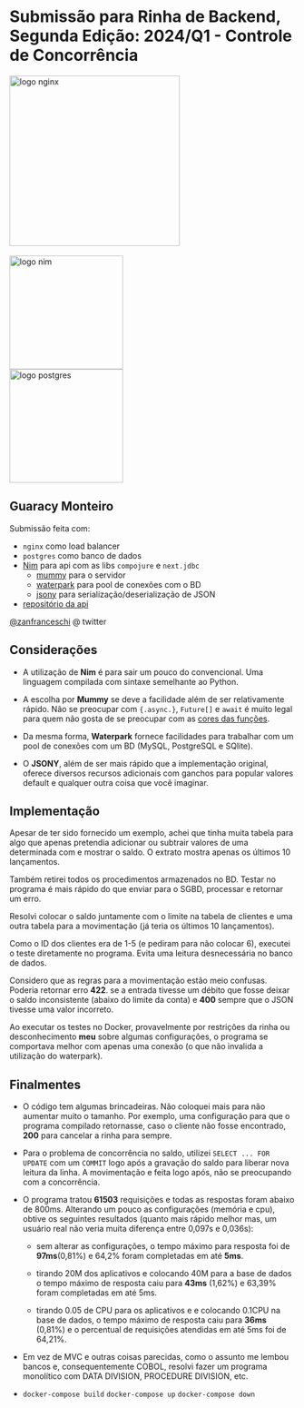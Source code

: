# Submissão para Rinha de Backend, Segunda Edição: 2024/Q1 - Controle de Concorrência

<img src="https://upload.wikimedia.org/wikipedia/commons/c/c5/Nginx_logo.svg" alt="logo nginx" width="300" height="auto">
<br/><br/>
<img src="https://upload.wikimedia.org/wikipedia/commons/thumb/1/1b/Nim-logo.png/317px-Nim-logo.png" width="200" height="auto" alt="logo nim">
<br/>
<img src="https://upload.wikimedia.org/wikipedia/commons/2/29/Postgresql_elephant.svg" alt="logo postgres" width="200" height="auto">

## Guaracy Monteiro

Submissão feita com:

- `nginx` como load balancer
- `postgres` como banco de dados
- [Nim](https://nim-lang.org/) para api com as libs `compojure` e `next.jdbc`
  - [mummy](https://github.com/guzba/mummy) para o servidor
  - [waterpark](https://github.com/guzba/waterpark) para pool de conexões com o BD
  - [jsony](https://github.com/treeform/jsony) para serialização/deserialização de JSON
- [repositório da api](https://github.com/guaracy)

[@zanfranceschi](https://twitter.com/guaracybm) @ twitter

## Considerações

- A utilização de **Nim** é para sair um pouco do convencional. Uma linguagem compilada com sintaxe semelhante ao Python.

- A escolha por **Mummy** se deve a facilidade além de ser relativamente rápido. Não se preocupar com  `{.async.}`, `Future[]` e `await` é muito legal para quem não gosta de se preocupar com as [cores das funções](https://journal.stuffwithstuff.com/2015/02/01/what-color-is-your-function/). 

- Da mesma forma, **Waterpark** fornece facilidades para trabalhar com um pool de conexões com um BD (MySQL, PostgreSQL e SQlite).

- O **JSONY**, além de ser mais rápido que a implementação original, oferece diversos recursos adicionais com ganchos para popular valores default e qualquer outra coisa que você imaginar.

## Implementação

Apesar de ter sido fornecido um exemplo, achei que tinha muita tabela para algo que apenas pretendia adicionar ou subtrair valores de uma determinada com e mostrar o saldo. O extrato mostra apenas os últimos 10 lançamentos.

Também retirei todos os procedimentos armazenados no BD. Testar no programa é mais rápido do que enviar para o SGBD, processar e retornar um erro.

Resolvi colocar o saldo juntamente com o limite na tabela de clientes e uma outra tabela para a movimentação (já teria os últimos 10 lançamentos).

Como o ID dos clientes era de 1-5 (e pediram para não colocar 6), executei o teste diretamente no programa. Evita uma leitura desnecessária no banco de dados.

Considero que as regras para a movimentação estão meio confusas. Poderia retornar erro **422**. se a entrada tivesse um débito que fosse deixar o saldo inconsistente (abaixo do limite da conta) e **400** sempre que o JSON tivesse uma valor incorreto.

Ao executar os testes no Docker, provavelmente por restrições da rinha ou desconhecimento **meu** sobre algumas configurações, o programa se comportava melhor com apenas uma conexão (o que não invalida a utilização do waterpark).

## Finalmentes

- O código tem algumas brincadeiras. Não coloquei mais para não aumentar muito o tamanho. Por exemplo, uma configuração para que o programa compilado retornasse, caso o cliente não fosse encontrado, **200** para cancelar a rinha para sempre.

- Para o problema de concorrência no saldo, utilizei `SELECT ... FOR UPDATE` com um `COMMIT` logo após a gravação do saldo para liberar nova leitura da linha. A movimentação e feita logo após, não se preocupando com a concorrência.

- O programa tratou **61503** requisições e todas as respostas foram abaixo de 800ms. Alterando um pouco as configurações (memória e cpu), obtive os seguintes resultados (quanto mais rápido melhor mas, um usuário real não veria muita diferença entre 0,097s e 0,036s):
  
  - sem alterar as configurações, o tempo máximo para resposta foi de **97ms**(0,81%) e 64,2% foram completadas em até **5ms**.
  
  - tirando 20M dos aplicativos e colocando 40M para a base de dados o tempo máximo de resposta caiu para **43ms** (1,62%) e 63,39% foram completadas em até 5ms.
  
  - tirando 0.05 de CPU para os aplicativos e e colocando 0.1CPU na base de dados, o tempo máximo de resposta caiu para **36ms** (0,81%) e o percentual de requisições atendidas em até 5ms foi de 64,21%.

- Em vez de MVC e outras coisas parecidas, como o assunto me lembou bancos e, consequentemente COBOL, resolvi fazer um programa monolítico com DATA DIVISION, PROCEDURE DIVISION, etc.

- `docker-compose build` `docker-compose up` `docker-compose down` 
